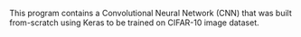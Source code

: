 This program contains a Convolutional Neural Network (CNN) that was built from-scratch using Keras to be trained on CIFAR-10 image dataset.
